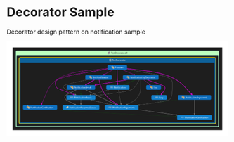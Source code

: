 # Decorator Sample
Decorator design pattern on notification sample

![codemap](https://github.com/bezzad/DecoratorSample/raw/master/codemap.png)
